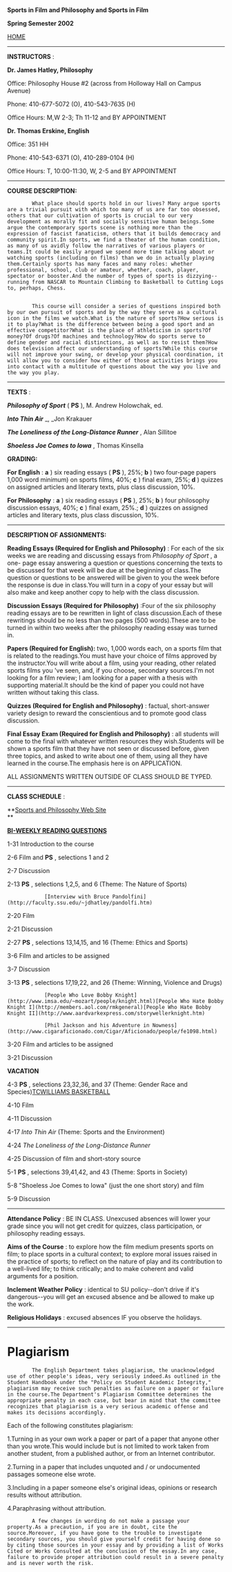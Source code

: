 **Sports in Film and Philosophy and Sports in Film**

**Spring Semester 2002**

 [HOME](http://faculty.ssu.edu/~jdhatley/welcome.html)

* * *

**INSTRUCTORS** :

  
  

**Dr. James Hatley, Philosophy**

Office: Philosophy House #2 (across from Holloway Hall on Campus Avenue)

Phone: 410-677-5072 (O), 410-543-7635 (H)

Office Hours: M,W 2-3; Th 11-12 and BY APPOINTMENT  


**Dr. Thomas Erskine, English**

Office: 351 HH

Phone: 410-543-6371 (O), 410-289-0104 (H)

Office Hours: T, 10:00-11:30, W, 2-5 and BY APPOINTMENT  
  

* * *

**COURSE DESCRIPTION:**

  
  

            What place should sports hold in our lives? Many argue sports are a trivial pursuit with which too many of us are far too obsessed, others that our cultivation of sports is crucial to our very development as morally fit and socially sensitive human beings.Some argue the contemporary sports scene is nothing more than the expression of fascist fanaticism, others that it builds democracy and community spirit.In sports, we find a theater of the human condition, as many of us avidly follow the narratives of various players or teams.It could be easily argued we spend more time talking about or watching sports (including on films) than we do in actually playing them.Certainly sports has many faces and many roles: whether professional, school, club or amateur, whether, coach, player, spectator or booster.And the number of types of sports is dizzying--running from NASCAR to Mountain Climbing to Basketball to Cutting Logs to, perhaps, Chess.   


            This course will consider a series of questions inspired both by our own pursuit of sports and by the way they serve as a cultural icon in the films we watch.What is the nature of sports?How serious is it to play?What is the difference between being a good sport and an effective competitor?What is the place of athleticism in sports?Of money?Of drugs?Of machines and technology?How do sports serve to define gender and racial distinctions, as well as to resist them?How does television affect our understanding of sports?While this course will not improve your swing, or develop your physical coordination, it will allow you to consider how either of those activities brings you into contact with a multitude of questions about the way you live and the way you play.   
  

* * *

**TEXTS** :  
  

**_Philosophy of Sport_** ( **PS** ), M. Andrew Holowchak, ed.

**_Into Thin Air_** _,  _Jon Krakauer

**_The Loneliness of the Long-Distance Runner_** , Alan Sillitoe

**_Shoeless Joe Comes to Iowa_** , Thomas Kinsella  


**GRADING:**  


**For English** : **a** ) six reading essays ( **PS** ), 25%; **b** ) two
four-page papers 1,000 word minimum) on sports films, 40%; **c** ) final exam,
25%; **d** ) quizzes on assigned articles and literary texts, plus class
discussion, 10%.  


**For Philosophy** : **a** ) six reading essays ( **PS** ), 25%; **b** ) four
philosophy discussion essays, 40%; **c** ) final exam, 25%.; **d** ) quizzes
on assigned articles and literary texts, plus class discussion, 10%.  
  

* * *

**DESCRIPTION OF ASSIGNMENTS:**

  
  

**Reading Essays (Required for English and Philosophy)** : For each of the six
weeks we are reading and discussing essays from _Philosophy of Sport_ , a one-
page essay answering a question or questions concerning the texts to be
discussed for that week will be due at the beginning of class.The question or
questions to be answered will be given to you the week before the response is
due in class.You will turn in a copy of your essay but will also make and keep
another copy to help with the class discussion.  


**Discussion Essays (Required for Philosophy)** :Four of the six philosophy
reading essays are to be rewritten in light of class discussion.Each of these
rewritings should be no less than two pages (500 words).These are to be turned
in within two weeks after the philosophy reading essay was turned in.  


**Papers (Required for English):** two, 1,000 words each, on a sports film
that is related to the readings.You must have your choice of films approved by
the instructor.You will write about a film, using your reading, other related
sports films you 've seen, and, if you choose, secondary sources.I'm not
looking for a film review; I am looking for a paper with a thesis with
supporting material.It should be the kind of paper you could not have written
without taking this class.  


**Quizzes (Required for English and Philosophy)** : factual, short-answer
variety design to reward the conscientious and to promote good class
discussion.  


**Final Essay Exam (Required for English and Philosophy)** : all students will
come to the final with whatever written resources they wish.Students will be
shown a sports film that they have not seen or discussed before, given three
topics, and asked to write about one of them, using all they have learned in
the course.The emphasis here is on APPLICATION.  


ALL ASSIGNMENTS WRITTEN OUTSIDE OF CLASS SHOULD BE TYPED.  
  

* * *

  
**CLASS SCHEDULE** :

**[Sports and Philosophy Web
Site](http://www.dmu.ac.uk/dept/schools/pesl/affiliat/links2.htm)  
  **

**[BI-WEEKLY READING
QUESTIONS](http://faculty.ssu.edu/~jdhatley/sportreadingquest.htm)**

**[](http://faculty.ssu.edu/~jdhatley/sportreadingquest.htm)**

1-31      Introduction to the course



2-6                Film and **PS** , selections 1 and 2

2-7                Discussion  


2-13             **PS** , selections 1,2,5, and 6 (Theme: The Nature of
Sports)

                [Interview with Bruce Pandolfini](http://faculty.ssu.edu/~jdhatley/pandolfi.htm)   


2-20             Film

2-21             Discussion  


2-27             **PS** , selections 13,14,15, and 16 (Theme: Ethics and
Sports)  


3-6                Film and articles to be assigned

3-7                Discussion  


3-13             **PS** , selections 17,19,22, and 26 (Theme: Winning,
Violence and Drugs)

                [People Who Love Bobby Knight](http://www.imsa.edu/~mozart/people/knight.html)[People Who Hate Bobby Knight I](http://members.aol.com/rmkgeneral)[People Who Hate Bobby Knight II](http://www.aardvarkexpress.com/storywellerknight.htm)

                [Phil Jackson and his Adventure in Nowness](http://www.cigaraficionado.com/Cigar/Aficionado/people/fe1098.html)   


3-20             Film and articles to be assigned

3-21             Discussion  


**VACATION**  


4-3                **PS** , selections 23,32,36, and 37 (Theme: Gender Race
and Species)[TCWILLIAMS
BASKETBALL](http://faculty.ssu.edu/~jdhatley/tcwilliams.htm)  


4-10             Film

4-11             Discussion  


4-17             _Into Thin Air_ (Theme: Sports and the Environment)  


4-24     _The Loneliness of the Long-Distance Runner_

4-25     Discussion of film and short-story source  


5-1                **PS** , selections 39,41,42, and 43 (Theme: Sports in
Society)  


5-8                "Shoeless Joe Comes to Iowa" (just the one short story) and
film

5-9                Discussion  
  

* * *

**Attendance Policy** : BE IN CLASS. Unexcused absences will lower your grade
since you will not get credit for quizzes, class participation, or philosophy
reading essays.

  
  

**Aims of the Course** : to explore how the film medium presents sports on
film; to place sports in a cultural context; to explore moral issues raised in
the practice of sports; to reflect on the nature of play and its contribution
to a well-lived life; to think critically; and to make coherent and valid
arguments for a position.  


**Inclement Weather Policy** : identical to SU policy--don't drive if it's
dangerous--you will get an excused absence and be allowed to make up the work.  


**Religious Holidays** : excused absences IF you observe the holidays.  
  

* * *

# Plagiarism

            The English Department takes plagiarism, the unacknowledged use of other people's ideas, very seriously indeed.As outlined in the Student Handbook under the "Policy on Student Academic Integrity," plagiarism may receive such penalties as failure on a paper or failure in the course.The Department's Plagiarism Committee determines the appropriate penalty in each case, but bear in mind that the committee recognizes that plagiarism is a very serious academic offense and makes its decisions accordingly.

  
  

Each of the following constitutes plagiarism:  


1.Turning in as your own work a paper or part of a paper that anyone other
than you wrote.This would include but is not limited to work taken from
another student, from a published author, or from an Internet contributor.  


2.Turning in a paper that includes unquoted and / or undocumented passages
someone else wrote.  


3.Including in a paper someone else's original ideas, opinions or research
results without attribution.  


4.Paraphrasing without attribution.  


            A few changes in wording do not make a passage your property.As a precaution, if you are in doubt, cite the source.Moreover, if you have gone to the trouble to investigate secondary sources, you should give yourself credit for having done so by citing those sources in your essay and by providing a list of Works Cited or Works Consulted at the conclusion of the essay.In any case, failure to provide proper attribution could result in a severe penalty and is never worth the risk.

